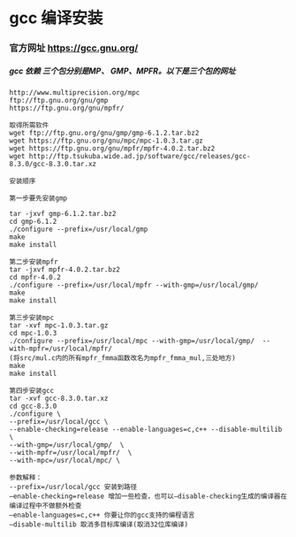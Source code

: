 #	gcc 编译安装
###	官方网址 https://gcc.gnu.org/

#####	gcc 依赖 三个包分别是MP、 GMP、MPFR。以下是三个包的网址
	http://www.multiprecision.org/mpc
	ftp://ftp.gnu.org/gnu/gmp
	https://ftp.gnu.org/gnu/mpfr/
	
	取得所需软件
	wget ftp://ftp.gnu.org/gnu/gmp/gmp-6.1.2.tar.bz2
	wget https://ftp.gnu.org/gnu/mpc/mpc-1.0.3.tar.gz	
	wget https://ftp.gnu.org/gnu/mpfr/mpfr-4.0.2.tar.bz2
	wget http://ftp.tsukuba.wide.ad.jp/software/gcc/releases/gcc-8.3.0/gcc-8.3.0.tar.xz

	安装顺序
	
	第一步要先安装gmp
	
	tar -jxvf gmp-6.1.2.tar.bz2
	cd gmp-6.1.2
	./configure --prefix=/usr/local/gmp
	make
	make install
	
	第二步安装mpfr
	tar -jxvf mpfr-4.0.2.tar.bz2
	cd mpfr-4.0.2
	./configure --prefix=/usr/local/mpfr --with-gmp=/usr/local/gmp/
	make
	make install
	
	第三步安装mpc
	tar -xvf mpc-1.0.3.tar.gz
	cd mpc-1.0.3
	./configure --prefix=/usr/local/mpc --with-gmp=/usr/local/gmp/  --with-mpfr=/usr/local/mpfr/
	(将src/mul.c内的所有mpfr_fmma函数改名为mpfr_fmma_mul,三处地方)
	make
	make install
	
	第四步安装gcc
	tar -xvf gcc-8.3.0.tar.xz
	cd gcc-8.3.0
	./configure \
	--prefix=/usr/local/gcc \
	--enable-checking=release --enable-languages=c,c++ --disable-multilib \
	--with-gmp=/usr/local/gmp/  \
	--with-mpfr=/usr/local/mpfr/  \
	--with-mpc=/usr/local/mpc/ \
	
	参数解释：
	--prefix=/usr/local/gcc 安装到路径
	–enable-checking=release 增加一些检查，也可以–disable-checking生成的编译器在编译过程中不做额外检查 
	–enable-languages=c,c++ 你要让你的gcc支持的编程语言 
	–disable-multilib 取消多目标库编译(取消32位库编译)
	
	
	


